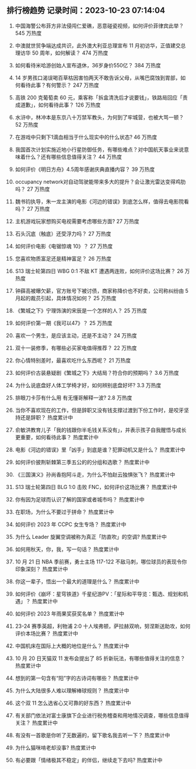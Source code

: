 
## 排行榜趋势 记录时间：2023-10-23 07:14:04
  
  1. 中国海警公布菲方非法侵闯仁爱礁，恶意碰瓷视频，如何评价菲律宾此举？ 545 万热度
    
  2. 中澳就世贸争端达成共识，此外澳大利亚总理宣布 11 月初访华，正值建交总理访华 50 周年，如何解读？ 474 万热度
    
  3. 如何看待米哈游创始人宣布退休，36岁身价550亿？ 384 万热度
    
  4. 14 岁男孩口渴误喝百草枯因害怕两天不敢告诉父母，从嘴巴腐蚀到胃部，如何看待此事？有何警示？ 247 万热度
    
  5. 高铁 200 克葡萄卖 60 元，乘客称「拆盒清洗后才说要钱」，铁路局回应「责成道歉」，如何看待此事？ 126 万热度
    
  6. 水浒中，林冲本是东京八十万禁军教头，为何到了牢城营，也被大骂一顿？ 52 万热度
    
  7. 在游戏中只剩下1滴血相当于什么现实中的什么状态? 46 万热度
    
  8. 我国首次计划实施近地小行星防御任务，有哪些难点？对中国航天事业来说意味着什么？还有哪些信息值得关注？ 44 万热度
    
  9. 如何评价《明日方舟》4.5周年感谢庆典直播内容？ 39 万热度
    
  10. occupancy network对自动驾驶能带来多大的提升？会让激光雷达变得鸡肋吗？ 27 万热度
    
  11. 魏书钧执导，朱一龙主演的电影《河边的错误》到底怎么样，值得去电影院看吗？ 27 万热度
    
  12. 主机游戏玩家想购买电视需要考虑哪些方面? 27 万热度
    
  13. 石头沉底（触底）还受浮力吗？ 27 万热度
    
  14. 如何评价电影《电锯惊魂 10》？ 27 万热度
    
  15. 您喜欢物质富足还是精神富足？ 26 万热度
    
  16. S13 瑞士轮第四日 WBG 0:1 不敌 KT 遭遇两连败，如何评价这场比赛？ 26 万热度
    
  17. 钟薛高被曝欠薪，官方账号下被讨债，商家称降价也不好卖，公司称纠纷由 5 月起的裁员引起，具体情况如何？ 25 万热度
    
  18. 《繁城之下》宁理饰演的宋辰是一个怎样的人？ 25 万热度
    
  19. 如何评价第一期《我可以47》？ 25 万热度
    
  20. 喜欢一个男生，是应该主动，还是不主动？ 24 万热度
    
  21. 双十一装修季，有哪些必买家电值得推荐？ 22 万热度
    
  22. 你心情特别差时，最喜欢吃什么东西呢？ 21 万热度
    
  23. 如何评价古装悬疑剧《繁城之下》大结局？符合你的预期吗？ 3.6 万热度
    
  24. 为什么说底盘好人体工学椅才好，如何辨别底盘好坏? 3.3 万热度
    
  25. 排眼刀卡莎有什么用 有无懂哥解释一波? 2.8 万热度
    
  26. 当你不喜欢现在的工作，但是辞职又没有钱支撑过渡到下份工作时，是咬牙坚持还是辞职？ 热度累计中
    
  27. 俞敏洪教育儿子「我的钱跟你半毛钱关系没有」，并表示孩子自我醒悟与成长更重要，如何看待此事？ 热度累计中
    
  28. 电影《河边的错误》里「凶手」到底是谁？犯罪动机又是什么？ 热度累计中
    
  29. 如何评价披荆斩棘第三季五公的的分组和选歌？ 热度累计中
    
  30. 《三国演义》孙尚香抱阿斗走，为什么不怕赵云独惧张飞？ 热度累计中
    
  31. S13 瑞士轮第四日 BLG 1:0 击败 FNC，如何评价这场比赛？ 热度累计中
    
  32. 你有因为足球而认识了解的国家或者城市吗？ 热度累计中
    
  33. 在职场，为什么不要过于拼命？ 热度累计中
    
  34. 如何评价 2023 年 CCPC 女生专场？ 热度累计中
    
  35. 为什么 Leader 旋翼空调被称为真正「防直吹」的空调? 热度累计中
    
  36. 如何用秋天，你，我，写一句话？ 热度累计中
    
  37. 10 月 21 日 NBA 季前赛，勇士主场 117-122 不敌马刺，哪位球员的表现令你印象深刻？ 热度累计中
    
  38. 你这一辈子，悟出一个最大的道理是什么？ 热度累计中
    
  39. 如何评价《崩坏：星穹铁道》千星纪游PV：「星际和平导览：甄选、规划和机遇」？ 热度累计中
    
  40. 如何评价 2023 年雨果奖获奖名单？ 热度累计中
    
  41. 23-24 赛季英超，利物浦 2:0 十人埃弗顿，萨拉赫双响，努涅斯送助攻，如何评价本场比赛？ 热度累计中
    
  42. 中国机床在国际上大概的地位是什么？ 热度累计中
    
  43. 10 月 20 日天猫双 11 发布会提出了 85 折新玩法，有哪些值得关注的信息？ 热度累计中
    
  44. 想到的第一句含有“阳”字的古诗词有哪些？ 热度累计中
    
  45. 为什么大陆很多人难以理解棒球规则？ 热度累计中
    
  46. 这个双 11 怎么选省心又可靠的好东西？ 热度累计中
    
  47. 有关部门依法对富士康旗下企业进行税务稽查和用地情况调查，哪些信息值得关注？ 热度累计中
    
  48. 有没有一首歌是你听了无数遍的，留下歌名我去听一下？ 热度累计中
    
  49. 为什么猫咪啃老却没事? 热度累计中
    
  50. 有必要跟「情绪极其不稳定」的伴侣，继续走下去吗? 热度累计中
    
